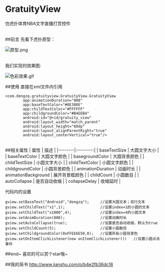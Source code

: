 # GratuityView
仿虎扑体育NBA文字直播打赏控件

</br>
##前言
先看下虎扑原型：

![原型.png](http://upload-images.jianshu.io/upload_images/2355808-52772505711f54ff.png?imageMogr2/auto-orient/strip%7CimageView2/2/w/300)

</br>
我们实现的效果图:

![色彩效果.gif](https://github.com/dengzq/GratuityView/blob/master/image/image.gif)

##使用
直接在xml文件内引用
```
<com.dengzq.gratuityview.GratuityView.GratuityView
        app:animationDuration="800"
        app:baseTextColor="#8E388E"
        app:childTextColor="#FFFFFF"
        app:childgroundColor="#B4EEB4"
        android:id="@+id/gratuity_view"
        android:layout_width="match_parent"
        android:layout_height="60dp"
        android:layout_alignParentRight="true"
        android:layout_centerVertical="true"/>
```
</br>
##相关属性
| 属性    | 描述    |
|--------|:--------:|
|     baseTextSize   |   大圆文字大小     |
|     baseTextColor   |   大圆文字颜色     |
|     basegroundColor   |   大圆背景颜色     |
|     childTextSize   |   小圆文字大小     |
|     childTextColor   |   小圆文字颜色     |
|     childgroundColor   |   小圆背景颜色     |
|     animationDuration   |   动画时长    |
|     animationBackground   |   展开背景框颜色    |
|     childCount   |   小圆数目    |
|     autoCollapse   |   是否自动收缩    |
|     collapseDelay   |   收缩延时    |

代码内的设置
```
gview.setBaseText("Android","dengzq");     //设置大圆文本；双行文本
gview.setChildText("x1",1);                //设置index=1的小圆的文本
gview.setChildText("x1000",4);             //设置index=4的小圆文本
gview.setAnimDuration(800);                //设置动画时长
gview.setAutoCollapse(true);               //设置是否自动收缩，默认为true
gview.setChildCount(5);                    //设置小圆数目
gview.setChildgroundColor(0xFFEE6E50,0);   //设置所有小圆背景色
gview.setOnItemClickListener(new onItemClickListener())   //设置小圆点击事件
```
##end~
喜欢的可以赏个star哦~


##我的简书
http://www.jianshu.com/p/b4e2fb36dc18
